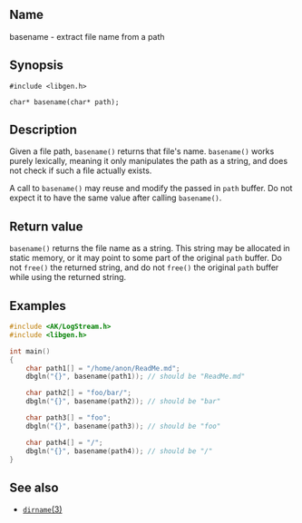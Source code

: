 ## Name

basename - extract file name from a path

## Synopsis

```**c++
#include <libgen.h>

char* basename(char* path);
```

## Description

Given a file path, `basename()` returns that file's name. `basename()` works
purely lexically, meaning it only manipulates the path as a string, and does
not check if such a file actually exists.

A call to `basename()` may reuse and modify the passed in `path` buffer. Do not
expect it to have the same value after calling `basename()`.

## Return value

`basename()` returns the file name as a string. This string may be allocated
in static memory, or it may point to some part of the original `path` buffer.
Do not `free()` the returned string, and do not `free()` the original `path`
buffer while using the returned string.

## Examples

```c++
#include <AK/LogStream.h>
#include <libgen.h>

int main()
{
    char path1[] = "/home/anon/ReadMe.md";
    dbgln("{}", basename(path1)); // should be "ReadMe.md"

    char path2[] = "foo/bar/";
    dbgln("{}", basename(path2)); // should be "bar"

    char path3[] = "foo";
    dbgln("{}", basename(path3)); // should be "foo"

    char path4[] = "/";
    dbgln("{}", basename(path4)); // should be "/"
}
```

## See also

* [`dirname`(3)](dirname.md)
